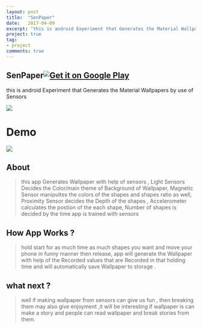 ```yaml
---
layout: post
title:  "SenPaper"
date:   2017-04-09
excerpt: "this is android Experiment that Generates the Material Wallpapers by use of Sensors"
project: true
tag:
- project
comments: true
---
```

## SenPaper<a href='https://play.google.com/store/apps/details?id=com.jarvis.scibots.SenPaper&pcampaignid=MKT-Other-global-all-co-prtnr-py-PartBadge-Mar2515-1'><img alt='Get it on Google Play' src='https://play.google.com/intl/en_us/badges/images/generic/en_badge_web_generic.png'/></a>
this is android Experiment that Generates the Material Wallpapers by use of Sensors

![](https://media.giphy.com/media/xUPGcA44UuYJCQxB2U/giphy.gif)

# Demo

![](https://media.giphy.com/media/S85sHCDOAfnyw/giphy.gif)

## About
> this app Generates Wallpaper with help of sensors , Light Sensors Decides the Color/main theme of Background of Wallpaper, Magnetic Sensor manipultes the colors of the shapes and shapes ratio as well, Proximity Sensor decides the Depth of the shapes , Accelerometer calculates the postion of the each shape, Number of shapes is decided by the time app is trained with sensors

## How App Works ?
 > hold start for as much time as much shapes you want  and move your phone  in funny manner  then release, app will generate the Wallpaper with help of the Recorded values that are Recorded in that holding time and will automatically save Wallpaper to storage .
 
 
## what next ?
> well if making wallpaper from sensors can give us fun , then breaking them may also give enjoyment ,it will be interesting if wallpaper is can make a story and people can read wallpaper and break stories from them. 
